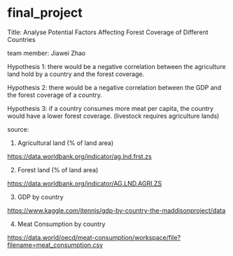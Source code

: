 # final_project

Title: Analyse Potential Factors Affecting Forest Coverage of Different Countries

team member: Jiawei Zhao

Hypothesis 1: there would be a negative correlation between the  agriculture land hold by a country and the forest coverage.

Hypothesis 2: there would be a negative correlation between the GDP and the forest coverage of a country.

Hypothesis 3: if a country consumes more meat per capita, the country would have a lower forest coverage. (livestock requires agriculture lands)

source:

1. Agricultural land (% of land area)

https://data.worldbank.org/indicator/ag.lnd.frst.zs

2. Forest land (% of land area)

https://data.worldbank.org/indicator/AG.LND.AGRI.ZS

3. GDP by country

https://www.kaggle.com/jtennis/gdp-by-country-the-maddisonproject/data

4. Meat Consumption by country

https://data.world/oecd/meat-consumption/workspace/file?filename=meat_consumption.csv
